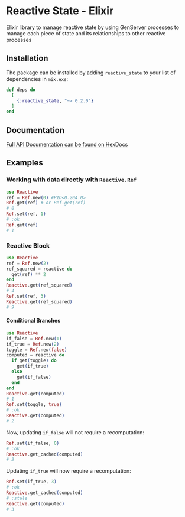 # Reactive State - Elixir

Elixir library to manage reactive state by using GenServer processes to manage each piece of state and its relationships to other reactive processes

## Installation

The package can be installed by adding `reactive_state` to your list of dependencies in `mix.exs`:

```elixir
def deps do
  [
    {:reactive_state, "~> 0.2.0"}
  ]
end
```

## Documentation

[Full API Documentation can be found on HexDocs](https://hexdocs.pm/reactive_state/)

## Examples

### Working with data directly with `Reactive.Ref`

```elixir
use Reactive
ref = Ref.new(0) #PID<0.204.0>
Ref.get(ref) # or Ref.get(ref)
# 0
Ref.set(ref, 1)
# :ok
Ref.get(ref)
# 1
```

### Reactive Block

```elixir
use Reactive
ref = Ref.new(2)
ref_squared = reactive do
  get(ref) ** 2
end
Reactive.get(ref_squared)
# 4
Ref.set(ref, 3)
Reactive.get(ref_squared)
# 9
```

#### Conditional Branches

```elixir
use Reactive
if_false = Ref.new(1)
if_true = Ref.new(2)
toggle = Ref.new(false)
computed = reactive do
  if get(toggle) do
    get(if_true)
  else
    get(if_false)
  end
end
Reactive.get(computed)
# 1
Ref.set(toggle, true)
# :ok
Reactive.get(computed)
# 2
```

Now, updating `if_false` will not require a recomputation:

```elixir
Ref.set(if_false, 0)
# :ok
Reactive.get_cached(computed)
# 2
```

Updating `if_true` will now require a recomputation:

```elixir
Ref.set(if_true, 3)
# :ok
Reactive.get_cached(computed)
# :stale
Reactive.get(computed)
# 3
```
